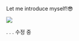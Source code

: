 Let me introduce myself!😎


<img src="https://img.shields.io/badge/Android-3DDC84?style=flat-square&logo=Android&logoColor=white"/>

.
.
.
수정 중
